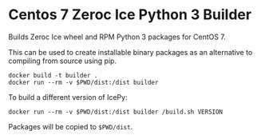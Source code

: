 Centos 7 Zeroc Ice Python 3 Builder
===================================

Builds Zeroc Ice wheel and RPM Python 3 packages for CentOS 7.

This can be used to create installable binary packages as an alternative to compiling from source using pip.

    docker build -t builder .
    docker run --rm -v $PWD/dist:/dist builder

To build a different version of IcePy:

    docker run --rm -v $PWD/dist:/dist builder /build.sh VERSION

Packages will be copied to `$PWD/dist`.
